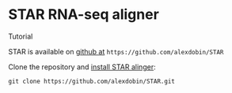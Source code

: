 # STAR RNA-seq aligner



Tutorial

STAR is available on [github at](https://github.com/alexdobin/STAR) `https://github.com/alexdobin/STAR`

Clone the repository and [install STAR alinger](https://github.com/alexdobin/STAR#compile-under-mac-os-x):

```
git clone https://github.com/alexdobin/STAR.git

```


